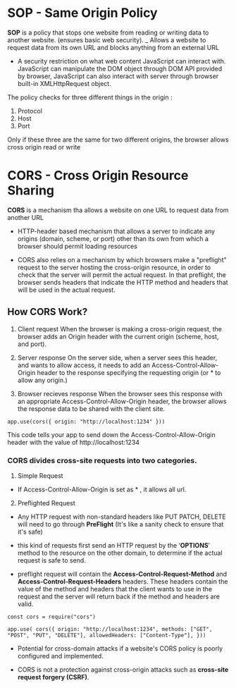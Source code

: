 # SOP - Same Origin Policy

__SOP__ is a policy that stops one website from reading or writing data to another website. (ensures basic web security).
_ Allows a website to request data from its own URL and blocks anything from an external URL

* A security restriction on what web content JavaScript can interact with. JavaScript can manipulate the DOM object through DOM API provided by browser, JavaScript can also interact with server through browser built-in XMLHttpRequest object.

The policy checks for three different things in the origin :
1. Protocol
2. Host
3. Port

Only if these three are the same for two different origins, the browser allows cross origin read or write


# CORS - Cross Origin Resource Sharing

__CORS__ is a mechanism tha allows a website on one URL to request data from another URL

-  HTTP-header based mechanism that allows a server to indicate any origins (domain, scheme, or port) other than its own from which a browser should permit loading resources


- CORS also relies on a mechanism by which browsers make a "preflight" request to the server hosting the cross-origin resource, in order to check that the server will permit the actual request. In that preflight, the browser sends headers that indicate the HTTP method and headers that will be used in the actual request.

## How CORS Work?

1. Client request
When the browser is making a cross-origin request, the browser adds an Origin header with the current origin (scheme, host, and port).

2. Server response 
On the server side, when a server sees this header, and wants to allow access, it needs to add an Access-Control-Allow-Origin header to the response specifying the requesting origin (or * to allow any origin.)

3. Browser recieves response
When the browser sees this response with an appropriate Access-Control-Allow-Origin header, the browser allows the response data to be shared with the client site.


`app.use(cors({ origin: "http://localhost:1234" }))`

This code tells your app to send down the Access-Control-Allow-Origin header with the value of http://localhost:1234



###  CORS divides cross-site requests into two categories.


1. Simple Request
- If Access-Control-Allow-Origin is set as * , it allows all url.


2. Preflighted Request
- Any HTTP request with non-standard headers like PUT PATCH, DELETE will need to go through __PreFlight__ (It's like a sanity check to ensure that it's safe)

- this kind of requests first send an HTTP request by the ‘__OPTIONS__’ method to the resource on the other domain, to determine if the actual request is safe to send.

- preflight request will contain the __Access-Control-Request-Method__ and __Access-Control-Request-Headers__ headers. These headers contain the value of the method and headers that the client wants to use in the request and the server will return back if the method and headers are valid.

`const cors = require("cors")`

`app.use(
  cors({
    origin: "http://localhost:1234",
    methods: ["GET", "POST", "PUT", "DELETE"],
    allowedHeaders: ["Content-Type"],
  }))`


  -  Potential for cross-domain attacks if a website's CORS policy is poorly configured and implemented. 

  - CORS is not a protection against cross-origin attacks such as __cross-site request forgery (CSRF)__.